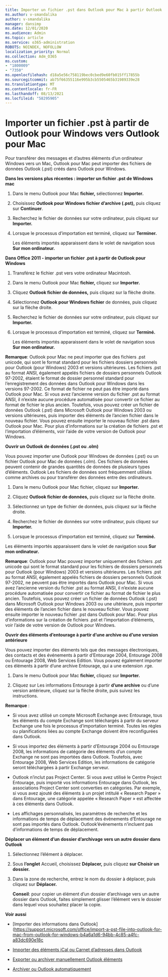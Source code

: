 ```yaml
---
title: Importer un fichier .pst dans Outlook pour Mac à partir Outlook pour Windows
ms.author: v-smandalika
author: v-smandalika
manager: dansimp
ms.date: 12/01/2020
ms.audience: Admin
ms.topic: article
ms.service: o365-administration
ROBOTS: NOINDEX, NOFOLLOW
localization_priority: Normal
ms.collection: Adm_O365
ms.custom:
- "1800009"
- "7350"
ms.openlocfilehash: d18a5e56c758119bec0cbed9e60fb015ff17855b
ms.sourcegitcommit: ab75f66355116e995b3cb5505465b31989339e28
ms.translationtype: MT
ms.contentlocale: fr-FR
ms.lasthandoff: 08/13/2021
ms.locfileid: "58295905"
---
```

# <a name="import-a-pst-file-from-outlook-for-windows-to-outlook-for-mac"></a>Importer un fichier .pst à partir de Outlook pour Windows vers Outlook pour Mac 

Pour transférer des messages et d’autres éléments d’un ordinateur Windows vers un Mac, Outlook pour Mac peut importer des fichiers de données Outlook (.pst) créés dans Outlook pour Windows.

**Dans les versions plus récentes : importer un fichier .pst de Windows mac**

1. Dans le menu Outlook pour Mac **fichier,** sélectionnez **Importer.**

2. Choisissez **Outlook pour Windows fichier d’archive (.pst),** puis cliquez sur **Continuer**.

3. Recherchez le fichier de données sur votre ordinateur, puis cliquez sur **Importer.**

4. Lorsque le processus d’importation est terminé, cliquez sur **Terminer.**

   Les éléments importés apparaissent dans le volet de navigation sous **Sur mon ordinateur.**


**Dans Office 2011 - importer un fichier .pst à partir de Outlook pour Windows**

1. Transférez le fichier .pst vers votre ordinateur Macintosh.

2. Dans le menu Outlook pour Mac **fichier,** cliquez sur **Importer.**

3. Cliquez **Outlook fichier de données,** puis cliquez sur la flèche droite.

4. Sélectionnez **Outlook pour Windows fichier** de données, puis cliquez sur la flèche droite.

5. Recherchez le fichier de données sur votre ordinateur, puis cliquez sur **Importer.**

6. Lorsque le processus d’importation est terminé, cliquez sur **Terminé.**

   Les éléments importés apparaissent dans le volet de navigation sous **Sur mon ordinateur.**

**Remarque**: Outlook pour Mac ne peut importer que des fichiers .pst unicode, qui sont le format standard pour les fichiers dossiers personnels pour Outlook (pour Windows) 2003 et versions ultérieures. Les fichiers .pst au format ANSI, également appelés fichiers de dossiers personnels Outlook 97-2002, étaient le format de dossier personnel standard pour l’enregistrement des données dans Outlook pour Windows dans les versions 97-2002. Ce format de fichier ne peut pas être importé dans Outlook pour Mac. Si vous avez l’ancienne version du fichier .pst au format ANSI, il n’existe aucune procédure automatisée pour convertir ce fichier au format de fichier le plus ancien. Toutefois, vous pouvez créer un fichier de données Outlook (.pst) dans Microsoft Outlook pour Windows 2003 ou versions ultérieures, puis importer des éléments de l’ancien fichier dans le nouveau fichier. Vous pouvez ensuite importer le nouveau fichier .pst dans Outlook pour Mac. Pour plus d’informations sur la création de fichiers  .pst et l’importation d’éléments, voir l’aide de votre version de Outlook pour Windows.

**Ouvrir un Outlook de données (.pst ou .olm)**

Vous pouvez importer une Outlook pour Windows de données (.pst) ou un fichier Outlook pour Mac de données (.olm). Ces fichiers de données peuvent contenir de grandes quantités de données de plusieurs types d’éléments. Outlook Les fichiers de données sont fréquemment utilisés comme archives ou pour transférer des données entre des ordinateurs.

1. Dans le menu Outlook pour Mac fichier, cliquez sur **Importer.**

2. Cliquez **Outlook fichier de données,** puis cliquez sur la flèche droite.

3. Sélectionnez un type de fichier de données, puis cliquez sur la flèche droite.

4. Recherchez le fichier de données sur votre ordinateur, puis cliquez sur **Importer.**

5. Lorsque le processus d’importation est terminé, cliquez sur **Terminé.**

Les éléments importés apparaissent dans le volet de navigation sous **Sur mon ordinateur.**

**Remarque**: Outlook pour Mac pouvez importer uniquement des fichiers .pst unicode qui sont le format standard pour les fichiers de dossiers personnels pour Outlook (pour Windows) 2003 et versions ultérieures. Les fichiers .pst au format ANSI, également appelés fichiers de dossiers personnels Outlook 97-2002, ne peuvent pas être importés dans Outlook pour Mac. Si vous avez l’ancienne version du fichier .pst au format ANSI, il n’existe aucune procédure automatisée pour convertir ce fichier au format de fichier le plus ancien. Toutefois, vous pouvez créer un fichier de données Outlook (.pst) dans Microsoft Outlook pour Windows 2003 ou une ultérieure, puis importer des éléments de l’ancien fichier dans le nouveau fichier. Vous pouvez ensuite importer le nouveau fichier .pst dans Outlook pour Mac. Pour plus d’informations sur la création de fichiers .pst et l’importation d’éléments, voir l’aide de votre version de Outlook pour Windows. 

**Ouvrir des éléments d’entourage à partir d’une archive ou d’une version antérieure**

Vous pouvez importer des éléments tels que des messages électroniques, des contacts et des événements à partir d’Entourage 2004, Entourage 2008 ou Entourage 2008, Web Services Edition. Vous pouvez également importer ces éléments à partir d’une archive Entourage, qui a une extension .rge.

1. Dans le menu Outlook pour Mac **fichier,** cliquez sur **Importer.**

2. Cliquez sur Les informations Entourage à partir **d’une archive** ou d’une version antérieure, cliquez sur la flèche droite, puis suivez les instructions.

**Remarque** :
- Si vous avez utilisé un compte Microsoft Exchange avec Entourage, tous les éléments du compte Exchange sont téléchargés à partir du serveur Exchange une fois le processus d’importation terminé. Toutes les règles ou planifications liées au compte Exchange doivent être reconfigurées dans Outlook.

- Si vous importez des éléments à partir d’Entourage 2004 ou Entourage 2008, les informations de catégorie des éléments d’un compte Exchange ne sont pas importées dans Outlook. Toutefois, avec Entourage 2008, Web Services Edition, les informations de catégorie seront téléchargées à partir Exchange serveur.

- Outlook n’inclut pas Project Center. Si vous avez utilisé le Centre Project Entourage, puis importé vos informations Entourage dans Outlook, les associations Project Center sont converties en catégories. Par exemple, si vous avez ajouté des éléments à un projet intitulé « Research Paper » dans Entourage, une catégorie appelée « Research Paper » est affectée à ces éléments dans Outlook.

- Les affichages personnalisés, les paramètres de recherche et les informations de temps de déplacement des événements d’Entourage ne sont pas importés dans Outlook. Outlook’événements n’incluent pas d’informations de temps de déplacement.

**Déplacer un élément d’un dossier d’archivage vers un autre dossier dans Outlook**

1. Sélectionnez l’élément à déplacer.

2. Sous **l’onglet** Accueil, choisissez **Déplacer,** puis cliquez **sur Choisir un dossier.**

3. Dans la zone de recherche, entrez le nom du dossier à déplacer, puis cliquez sur **Déplacer.**

   **Conseil**: pour copier un élément d’un dossier d’archivage vers un autre dossier dans Outlook, faites simplement glisser l’élément vers le dossier dans lequel vous souhaitez placer la copie.

**Voir aussi**

- [Importer des informations dans Outlook] (https://support.microsoft.com/office/import-a-pst-file-into-outlook-for-mac-from-outlook-for-windows-b4a6a1d6-94bb-4c85-a4fc-a83dc690e18c

- [Importer des éléments iCal ou Carnet d’adresses dans Outlook](https://support.microsoft.com/office/import-ical-or-address-book-items-into-outlook-for-mac-0450a248-6a40-4f84-ba9c-6c545bc11639)


- [Exporter ou archiver manuellement Outlook éléments](https://support.microsoft.com/office/export-items-to-an-archive-file-in-outlook-for-mac-281a62bf-cc42-46b1-9ad5-6bda80ca3106)

- [Archiver ou Outlook automatiquement](https://support.microsoft.com/office/automatically-archive-or-back-up-outlook-for-mac-items-441fcce5-2262-4b64-ac8c-fa949df989f5)
